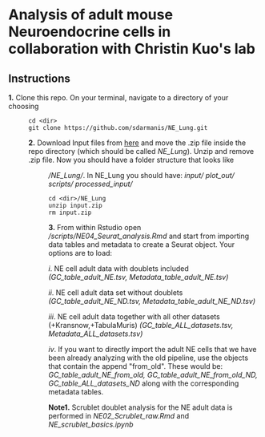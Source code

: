 # Analysis of adult mouse Neuroendocrine cells in collaboration with Christin Kuo's lab

## Instructions

**1.** Clone this repo. On your terminal, navigate to a directory of your choosing *<dir>*
  
 ```
 cd <dir>
 git clone https://github.com/sdarmanis/NE_Lung.git
 ```

**2.** Download Input files from [here](https://drive.google.com/open?id=1zhrR7cPI8OeqMhNW5IgJGBNwam_Xs3M0) and move the .zip file inside the repo directory (which should be called *NE_Lung*). Unzip and remove .zip file. Now you should have a folder structure that looks like *<dir>/NE_Lung/*. In NE_Lung you should have: *input/* *plot_out/* *scripts/* *processed_input/*

 ```
 cd <dir>/NE_Lung
 unzip input.zip
 rm input.zip
 ```
  
**3.** From within Rstudio open */scripts/NE04_Seurat_analysis.Rmd* and start from importing data tables and metadata to create a Seurat object. Your options are to load: 

*i*. NE cell adult data with doublets included *(GC_table_adult_NE.tsv, Metadata_table_adult_NE.tsv)*

*ii*. NE cell adult data set without doublets *(GC_table_adult_NE_ND.tsv, Metadata_table_adult_NE_ND.tsv)*

*iii*. NE cell adult data together with all other datasets (+Kransnow,+TabulaMuris) *(GC_table_ALL_datasets.tsv, Metadata_ALL_datasets.tsv)*

*iv*. If you want to directly import the adult NE cells that we have been already analyzing with the old pipeline, use the objects
that contain the append "from_old". These would be: *GC_table_adult_NE_from_old, GC_table_adult_NE_from_old_ND, GC_table_ALL_datasets_ND* along with the corresponding metadata tables. 

**Note1.** Scrublet doublet analysis for the NE adult data is performed in *NE02_Scrublet_raw.Rmd* and *NE_scrublet_basics.ipynb*
